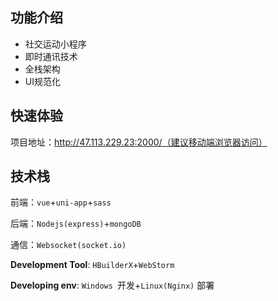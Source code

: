 ## 功能介绍

- 社交运动小程序
- 即时通讯技术
- 全栈架构
- UI规范化

## 快速体验

项目地址：http://47.113.229.23:2000/（建议移动端浏览器访问）

## 技术栈

前端：`vue`+`uni-app`+`sass`

后端：`Nodejs(express)`+`mongoDB`

通信：`Websocket(socket.io)`

**Development Tool**: `HBuilderX`+`WebStorm`

**Developing env**: `Windows `开发+`Linux(Nginx)` 部署
